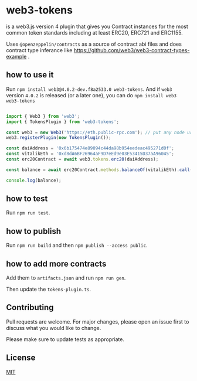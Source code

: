 web3-tokens
===========

is a web3.js version 4 plugin that gives you Contract instances for the most common token standards including at least ERC20, ERC721 and ERC1155.

Uses `@openzeppelin/contracts` as a source of contract abi files and does contract type inferance like https://github.com/web3/web3-contract-types-example .


how to use it
-------------

Run `npm install web3@4.0.2-dev.f8a2533.0 web3-tokens`. And if `web3` version `4.0.2` is released (or a later one), you can do `npm install web3 web3-tokens`

```typescript

import { Web3 } from 'web3';
import { TokensPlugin } from 'web3-tokens';

const web3 = new Web3('https://eth.public-rpc.com'); // put any node url that is connected to mainnet
web3.registerPlugin(new TokensPlugin());

const daiAddress = '0x6b175474e89094c44da98b954eedeac495271d0f';
const vitalikEth = '0xd8dA6BF26964aF9D7eEd9e03E53415D37aA96045';
const erc20Contract = await web3.tokens.erc20(daiAddress);

const balance = await erc20Contract.methods.balanceOf(vitalikEth).call();

console.log(balance);
```

how to test
-----------

Run `npm run test`.


how to publish
--------------

Run `npm run build` and then `npm publish --access public`.


how to add more contracts
-------------------------

Add them to `artifacts.json` and run `npm run gen`.

Then update the `tokens-plugin.ts`.


Contributing
------------

Pull requests are welcome. For major changes, please open an issue first
to discuss what you would like to change.

Please make sure to update tests as appropriate.

License
-------

[MIT](https://choosealicense.com/licenses/mit/)
